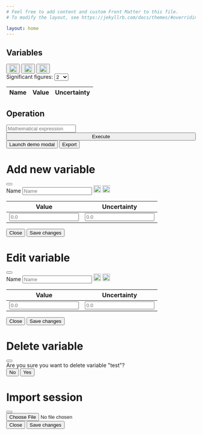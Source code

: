 ```yaml
---
# Feel free to add content and custom Front Matter to this file.
# To modify the layout, see https://jekyllrb.com/docs/themes/#overriding-theme-defaults

layout: home
---
```


<html class="no-js" lang="">

<head>
  <meta charset="utf-8">
  <title></title>
  <meta name="description" content="">
  <meta name="viewport" content="width=device-width, initial-scale=1">

  <meta property="og:title" content="">
  <meta property="og:type" content="">
  <meta property="og:url" content="">
  <meta property="og:image" content="">

  <link rel="manifest" href="site.webmanifest">
  <link rel="apple-touch-icon" href="icon.png">
  <!-- Place favicon.ico in the root directory -->

  <link rel="stylesheet" href="/assets/css/normalize.css">
  <link rel="stylesheet" href="/assets/css/main.css">
  <script src="https://cdnjs.cloudflare.com/ajax/libs/mathjs/11.5.0/math.js" integrity="sha512-PRRHSwgn8QJinp43y5B698YK/FApqSvwmd7kVu8NWMksCl/3daKnNbPNWPuGKDrpIIb+0Dg5W55VSbZi0QG60Q==" crossorigin="anonymous" referrerpolicy="no-referrer"></script>

</head>

<body>

  <!-- Add your site or application content here -->
<div class="container-fluid">
  <h2>Variables</h2>
  <div class="row no-gutters">
    <div class="col-12 col-sm text-left">
      <button type="button" id="addbutton" class="btn" data-bs-toggle="modal" data-bs-target="#addmodal"><img src="/assets/images/add.svg" title="add new variable" alt="a" width="20" height="20"></button>
      <button type="button" id="editButton" class="btn" data-bs-toggle="modal" data-bs-target=""><img src="/assets/images/edit.svg" title="Edit selected variable" alt="E" width="20" height="20"></button>
      <button type="button" id="deleteButton" class="btn" data-bs-toggle="modal" data-bs-target=""><img src="/assets/images/delete.svg" title="Delete selected variable" alt="D" width="20" height="20"></button>
    </div>
    <div class="col-md-6 hidden-lg-down"></div>
    <div class="col-12 col-sm">
      <form class="form-inline float-lg-right" action="" method="post">
        <label for="selectSignificantFigures">Significant figures:</label>
        <select class="form-select" aria-label="Default select example" name="sf" onchange="changeSF()" id="selectSignificantFigures">
          <option>1</option>
          <option selected>2</option>
          <option>3</option>
          <option>4</option>
          <option>5</option>
          <option>6</option>
          <option>7</option>
          <option>8</option>
          <option>9</option>
          <option>10</option>
          <option>11</option>
          <option>12</option>
          <option>13</option>
          <option>14</option>
          <option>15</option>
        </select>
        <input type="hidden">
      </form>
    </div>
  </div>
  <div class="table-wrapper">
    <table class="table table-bordered table-hover">
      <thead>
        <tr>
          <th class="text-center">Name</th>
          <th class="text-center">Value</th>
          <th class="text-center">Uncertainty</th>
        </tr>
      </thead>
      <tbody id="variablesTable">
      </tbody>
    </table>
  </div>

  <h2>Operation</h2>
  <div class="row">
    <div class="col-12 col-md-9">
      <input class="form-control" id="exprId" type="text" name="expre" placeholder="Mathematical expression" required>
    </div>
    <div class="col-12 col-md-3">
      <button type="button" id="excButton" class="btn btn-primary" data-bs-toggle="modal" data-bs-target="#addModal" onclick="execute()"  style="width: 100%">Execute</button>
    </div>
  </div>
</div>

<button type="button" class="btn btn-primary" data-bs-toggle="modal" data-bs-target="#importModal">
  Launch demo modal
</button>
<button type="button" class="btn btn-primary" onclick="exportSession()">Export</button>
<a id="downloadAnchorElem" style="display:none"></a>

<!-- Modal -->
<div class="modal fade" id="addModal" tabindex="-1" aria-labelledby="addModalLabel" aria-hidden="true">
  <div class="modal-dialog modal-dialog-scrollable">
    <div class="modal-content">
      <div class="modal-header">
        <h1 class="modal-title fs-5" id="exampleModalLabel">Add new variable</h1>
        <button type="button" class="btn-close" data-bs-dismiss="modal" aria-label="Close"></button>
      </div>
      <div class="modal-body">
        <label for="nameInputAdd">Name</label>
        <input type="text" class="form-control" id="nameInputAdd" placeholder="Name" name="name" required>
        <img src="/assets/images/add.svg" title="Add row" alt="A" width="20" height="20" onclick="addRow('addTable')" style="cursor: pointer">
        <img src="/assets/images/minus.svg" title="Delete row" alt="D" width="20" height="20" onclick="deleteRow('addTable')" style="cursor: pointer">
          <table class="table table-bordered table-hover">
            <thead>
              <tr>
                <th class="text-center">Value</th>
                <th class="text-center">Uncertainty</th>
              </tr>
            </thead>
            <tbody id="addTable">
              <tr>
                <td class="text-center"><input type="number" class="form-control" placeholder="0.0" step="1e-35" required></td>
                <td class="text-center"><input type="number" class="form-control" placeholder="0.0" step="1e-35" required></td>
              </tr>
            </tbody>
          </table>
      </div>
      <div class="modal-footer">
        <button type="button" class="btn btn-secondary" data-bs-dismiss="modal">Close</button>
        <button type="button" class="btn btn-primary" data-bs-dismiss="modal" onclick="addVariable()">Save changes</button>
      </div>
    </div>
  </div>
</div>

<div class="modal fade" id="editModal" tabindex="-1" aria-labelledby="editModalLabel" aria-hidden="true">
  <div class="modal-dialog modal-dialog-scrollable">
    <div class="modal-content">
      <div class="modal-header">
        <h1 class="modal-title fs-5" id="exampleModalLabel">Edit variable</h1>
        <button type="button" class="btn-close" data-bs-dismiss="modal" aria-label="Close"></button>
      </div>
      <div class="modal-body">
        <label for="nameInputAdd">Name</label>
        <input type="text" class="form-control" id="nameInputEdit" placeholder="Name" name="name" required>
        <img src="/assets/images/add.svg" title="Add row" alt="A" width="20" height="20" onclick="addRow('editTable')" style="cursor: pointer">
        <img src="/assets/images/minus.svg" title="Delete row" alt="D" width="20" height="20" onclick="deleteRow('editTable')" style="cursor: pointer">
          <table class="table table-bordered table-hover">
            <thead>
              <tr>
                <th class="text-center">Value</th>
                <th class="text-center">Uncertainty</th>
              </tr>
            </thead>
            <tbody id="editTable">
              <tr>
                <td class="text-center"><input type="number" class="form-control" placeholder="0.0" step="1e-35" required></td>
                <td class="text-center"><input type="number" class="form-control" placeholder="0.0" step="1e-35" required></td>
              </tr>
            </tbody>
          </table>
      </div>
      <div class="modal-footer">
        <button type="button" class="btn btn-secondary" data-bs-dismiss="modal">Close</button>
        <button type="button" class="btn btn-primary" data-bs-dismiss="modal" onclick="editVariable(SELECTED_VARIABLE._id)">Save changes</button>
      </div>
    </div>
  </div>
</div>

<div class="modal fade" id="deleteModal" tabindex="-1" aria-labelledby="deleteModalLabel" aria-hidden="true">
  <div class="modal-dialog">
    <div class="modal-content">
      <div class="modal-header">
        <h1 class="modal-title fs-5" id="exampleModalLabel">Delete variable</h1>
        <button type="button" class="btn-close" data-bs-dismiss="modal" aria-label="Close"></button>
      </div>
      <div class="modal-body">
        Are you sure you want to delete variable "<span id="deleteForm">test</span>"?
      </div>
      <div class="modal-footer">
        <button type="button" class="btn btn-secondary" data-bs-dismiss="modal">No</button>
        <button type="button" class="btn btn-primary" data-bs-dismiss="modal" onclick="deleteVariable(SELECTED_VARIABLE._id, variables)">Yes</button>
      </div>
    </div>
  </div>
</div>

<div class="modal fade" id="importModal" tabindex="-1" aria-labelledby="importModalLabel" aria-hidden="true">
  <div class="modal-dialog">
    <div class="modal-content">
      <div class="modal-header">
        <h1 class="modal-title fs-5" id="exampleModalLabel">Import session</h1>
        <button type="button" class="btn-close" data-bs-dismiss="modal" aria-label="Close"></button>
      </div>
      <div class="modal-body">
        <input type="file" id="file-selector">
      </div>
      <div class="modal-footer">
        <button type="button" class="btn btn-secondary" data-bs-dismiss="modal">Close</button>
        <button type="button" class="btn btn-primary" onclick="importSession()">Save changes</button>
      </div>
    </div>
  </div>
</div>

<script src="/assets/js/vendor/modernizr-3.11.2.min.js"></script>
<script src="/assets/js/plugins.js"></script>
<script src="/assets/js/main.js"></script>

</body>

</html>

